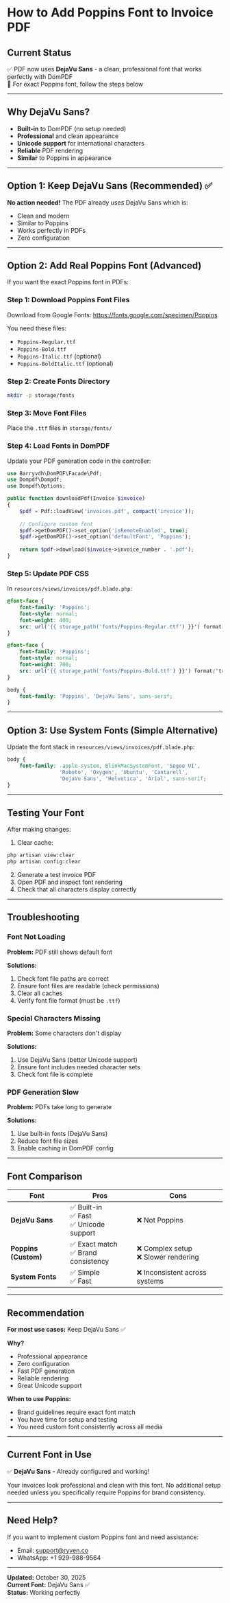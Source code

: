 # How to Add Poppins Font to Invoice PDF

## Current Status
✅ PDF now uses **DejaVu Sans** - a clean, professional font that works perfectly with DomPDF  
📝 For exact Poppins font, follow the steps below

---

## Why DejaVu Sans?
- **Built-in** to DomPDF (no setup needed)
- **Professional** and clean appearance
- **Unicode support** for international characters
- **Reliable** PDF rendering
- **Similar** to Poppins in appearance

---

## Option 1: Keep DejaVu Sans (Recommended) ✅

**No action needed!** The PDF already uses DejaVu Sans which is:
- Clean and modern
- Similar to Poppins
- Works perfectly in PDFs
- Zero configuration

---

## Option 2: Add Real Poppins Font (Advanced)

If you want the exact Poppins font in PDFs:

### Step 1: Download Poppins Font Files

Download from Google Fonts:
https://fonts.google.com/specimen/Poppins

You need these files:
- `Poppins-Regular.ttf`
- `Poppins-Bold.ttf`
- `Poppins-Italic.ttf` (optional)
- `Poppins-BoldItalic.ttf` (optional)

### Step 2: Create Fonts Directory

```bash
mkdir -p storage/fonts
```

### Step 3: Move Font Files

Place the `.ttf` files in `storage/fonts/`

### Step 4: Load Fonts in DomPDF

Update your PDF generation code in the controller:

```php
use Barryvdh\DomPDF\Facade\Pdf;
use Dompdf\Dompdf;
use Dompdf\Options;

public function downloadPdf(Invoice $invoice)
{
    $pdf = Pdf::loadView('invoices.pdf', compact('invoice'));
    
    // Configure custom font
    $pdf->getDomPDF()->set_option('isRemoteEnabled', true);
    $pdf->getDomPDF()->set_option('defaultFont', 'Poppins');
    
    return $pdf->download($invoice->invoice_number . '.pdf');
}
```

### Step 5: Update PDF CSS

In `resources/views/invoices/pdf.blade.php`:

```css
@font-face {
    font-family: 'Poppins';
    font-style: normal;
    font-weight: 400;
    src: url('{{ storage_path('fonts/Poppins-Regular.ttf') }}') format('truetype');
}

@font-face {
    font-family: 'Poppins';
    font-style: normal;
    font-weight: 700;
    src: url('{{ storage_path('fonts/Poppins-Bold.ttf') }}') format('truetype');
}

body {
    font-family: 'Poppins', 'DejaVu Sans', sans-serif;
}
```

---

## Option 3: Use System Fonts (Simple Alternative)

Update the font stack in `resources/views/invoices/pdf.blade.php`:

```css
body {
    font-family: -apple-system, BlinkMacSystemFont, 'Segoe UI', 
                 'Roboto', 'Oxygen', 'Ubuntu', 'Cantarell', 
                 'DejaVu Sans', 'Helvetica', 'Arial', sans-serif;
}
```

---

## Testing Your Font

After making changes:

1. Clear cache:
```bash
php artisan view:clear
php artisan config:clear
```

2. Generate a test invoice PDF
3. Open PDF and inspect font rendering
4. Check that all characters display correctly

---

## Troubleshooting

### Font Not Loading

**Problem:** PDF still shows default font

**Solutions:**
1. Check font file paths are correct
2. Ensure font files are readable (check permissions)
3. Clear all caches
4. Verify font file format (must be `.ttf`)

### Special Characters Missing

**Problem:** Some characters don't display

**Solutions:**
1. Use DejaVu Sans (better Unicode support)
2. Ensure font includes needed character sets
3. Check font file is complete

### PDF Generation Slow

**Problem:** PDFs take long to generate

**Solutions:**
1. Use built-in fonts (DejaVu Sans)
2. Reduce font file sizes
3. Enable caching in DomPDF config

---

## Font Comparison

| Font | Pros | Cons |
|------|------|------|
| **DejaVu Sans** | ✅ Built-in<br>✅ Fast<br>✅ Unicode support | ❌ Not Poppins |
| **Poppins (Custom)** | ✅ Exact match<br>✅ Brand consistency | ❌ Complex setup<br>❌ Slower rendering |
| **System Fonts** | ✅ Simple<br>✅ Fast | ❌ Inconsistent across systems |

---

## Recommendation

**For most use cases:** Keep DejaVu Sans ✅

**Why?**
- Professional appearance
- Zero configuration
- Fast PDF generation
- Reliable rendering
- Great Unicode support

**When to use Poppins:**
- Brand guidelines require exact font match
- You have time for setup and testing
- You need custom font consistently across all media

---

## Current Font in Use

✅ **DejaVu Sans** - Already configured and working!

Your invoices look professional and clean with this font. No additional setup needed unless you specifically require Poppins for brand consistency.

---

## Need Help?

If you want to implement custom Poppins font and need assistance:
- Email: support@ryven.co
- WhatsApp: +1 929-988-9564

---

**Updated:** October 30, 2025  
**Current Font:** DejaVu Sans ✅  
**Status:** Working perfectly

